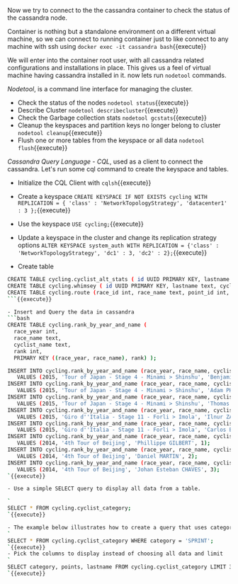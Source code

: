 Now we try to connect to the the cassandra container to check the status of the cassandra node. 

Container is nothing but a standalone environment on a different virtual machine, so we can connect to running container just to like connect to any machine with ssh using `docker exec -it cassandra bash`{{execute}}

We will enter into the container root user, with all cassandra related configurations and installations in place. This gives us a feel of virtual machine having cassandra installed in it. now lets run `nodetool` commands. 

*Nodetool*, is a command line interface for managing the cluster. 

- Check the status of the nodes `nodetool status`{{execute}}
- Describe Cluster `nodetool describecluster`{{execute}}
- Check the Garbage collection stats `nodetool gcstats`{{execute}}
- Cleanup the keyspaces and partition keys no longer belong to cluster `nodetool cleanup`{{execute}}
- Flush one or more tables from the keyspace or all data `nodetool flush`{{execute}}

*Cassandra Query Language - CQL*, used as a client to connect the cassandra. Let's run some cql command to create the keyspace and tables. 

- Initialize the CQL Client with `cqlsh`{{execute}}
- Create a keyspace `CREATE KEYSPACE IF NOT EXISTS cycling WITH REPLICATION = { 'class' : 'NetworkTopologyStrategy', 'datacenter1' : 3 };`{{execute}}
- Use the keyspace `USE cycling;`{{execute}}
- Update a keyspace in the cluster and change its replication strategy options `ALTER KEYSPACE system_auth WITH REPLICATION = {'class' : 'NetworkTopologyStrategy', 'dc1' : 3, 'dc2' : 2};`{{execute}}

- Create table 
```sh
CREATE TABLE cycling.cyclist_alt_stats ( id UUID PRIMARY KEY, lastname text, birthday timestamp, nationality text, weight text, height text );
CREATE TABLE cycling.whimsey ( id UUID PRIMARY KEY, lastname text, cyclist_teams set<text>, events list<text>, teams map<int,text> );
CREATE TABLE cycling.route (race_id int, race_name text, point_id int, lat_long tuple<text, tuple<float,float>>, PRIMARY KEY (race_id, point_id));
```{{execute}}

- Insert and Query the data in cassandra
```bash
CREATE TABLE cycling.rank_by_year_and_name ( 
  race_year int, 
  race_name text, 
  cyclist_name text, 
  rank int, 
  PRIMARY KEY ((race_year, race_name), rank) );

INSERT INTO cycling.rank_by_year_and_name (race_year, race_name, cyclist_name, rank) 
   VALUES (2015, 'Tour of Japan - Stage 4 - Minami > Shinshu', 'Benjamin PRADES', 1);
INSERT INTO cycling.rank_by_year_and_name (race_year, race_name, cyclist_name, rank) 
   VALUES (2015, 'Tour of Japan - Stage 4 - Minami > Shinshu', 'Adam PHELAN', 2);
INSERT INTO cycling.rank_by_year_and_name (race_year, race_name, cyclist_name, rank) 
   VALUES (2015, 'Tour of Japan - Stage 4 - Minami > Shinshu', 'Thomas LEBAS', 3);
INSERT INTO cycling.rank_by_year_and_name (race_year, race_name, cyclist_name, rank) 
   VALUES (2015, 'Giro d''Italia - Stage 11 - Forli > Imola', 'Ilnur ZAKARIN', 1);
INSERT INTO cycling.rank_by_year_and_name (race_year, race_name, cyclist_name, rank) 
   VALUES (2015, 'Giro d''Italia - Stage 11 - Forli > Imola', 'Carlos BETANCUR', 2);
INSERT INTO cycling.rank_by_year_and_name (race_year, race_name, cyclist_name, rank) 
   VALUES (2014, '4th Tour of Beijing', 'Phillippe GILBERT', 1);
INSERT INTO cycling.rank_by_year_and_name (race_year, race_name, cyclist_name, rank)  
   VALUES (2014, '4th Tour of Beijing', 'Daniel MARTIN', 2);
INSERT INTO cycling.rank_by_year_and_name (race_year, race_name, cyclist_name, rank)  
   VALUES (2014, '4th Tour of Beijing', 'Johan Esteban CHAVES', 3);
`{{execute}}

- Use a simple SELECT query to display all data from a table.

`
SELECT * FROM cycling.cyclist_category;
`{{execute}}

- The example below illustrates how to create a query that uses category as a filter.
`
SELECT * FROM cycling.cyclist_category WHERE category = 'SPRINT';
`{{execute}}
- Pick the columns to display instead of choosing all data and limit
`
SELECT category, points, lastname FROM cycling.cyclist_category LIMIT 3;
`{{execute}}
